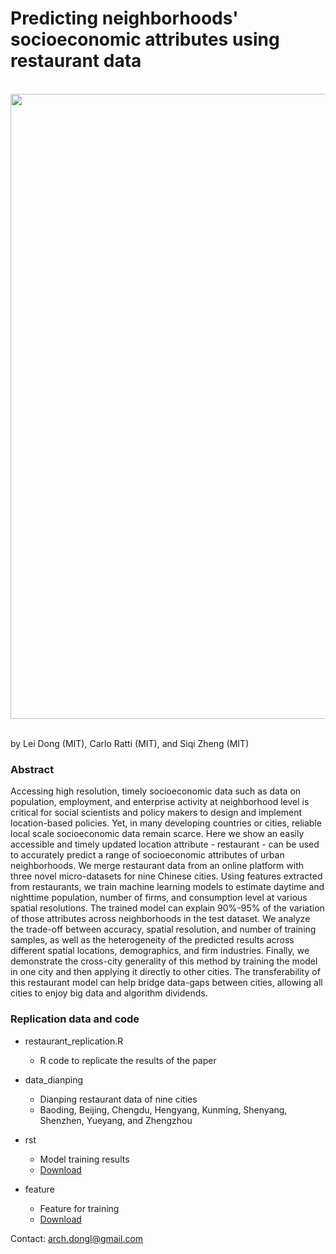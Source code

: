 # Predicting neighborhoods' socioeconomic attributes using restaurant data

<div align="center">
  <img src="https://github.com/leiii/restaurant/blob/master/food-small.jpg" width = "1000"><br><br>
</div>

by Lei Dong (MIT), Carlo Ratti (MIT), and Siqi Zheng (MIT)


### Abstract

Accessing high resolution, timely socioeconomic data such as data on population, employment, and enterprise activity at neighborhood level is critical for social scientists and policy makers to design and implement location-based policies. Yet, in many developing countries or cities, reliable local scale socioeconomic data remain scarce. Here we show an easily accessible and timely updated location attribute - restaurant - can be used to accurately predict a range of socioeconomic attributes of urban neighborhoods. We merge restaurant data from an online platform with three novel micro-datasets for nine Chinese cities. Using features extracted from restaurants, we train machine learning models to estimate daytime and nighttime population, number of firms, and consumption level at various spatial resolutions. The trained model can explain 90%-95% of the variation of those attributes across neighborhoods in the test dataset. We analyze the trade-off between accuracy, spatial resolution, and number of training samples, as well as the heterogeneity of the predicted results across different spatial locations, demographics, and firm industries. Finally, we demonstrate the cross-city generality of this method by training the model in one city and then applying it directly to other cities. The transferability of this restaurant model can help bridge data-gaps between cities, allowing all cities to enjoy big data and algorithm dividends.

### Replication data and code

- restaurant_replication.R
    * R code to replicate the results of the paper
    
- data_dianping
    * Dianping restaurant data of nine cities
    * Baoding, Beijing, Chengdu, Hengyang, Kunming, Shenyang, Shenzhen, Yueyang, and Zhengzhou
    
- rst 
    * Model training results
    * [Download](https://drive.google.com/open?id=1O8rIy6CDWjapFu1YOYmmOqte8WfHe4Q-)
    
- feature 
    * Feature for training
    * [Download](https://drive.google.com/open?id=1VbWKqrkNU6MIZb17xH8B1y-k0PWdHUVw)
    
    
Contact: arch.dongl@gmail.com
